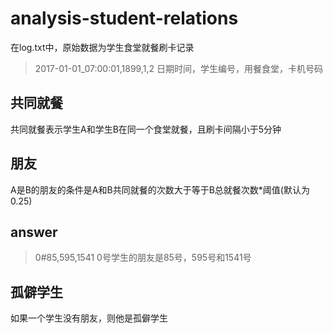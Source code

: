 # analysis-student-relations
在log.txt中，原始数据为学生食堂就餐刷卡记录
>2017-01-01_07:00:01,1899,1,2
日期时间，学生编号，用餐食堂，卡机号码

## 共同就餐
共同就餐表示学生A和学生B在同一个食堂就餐，且刷卡间隔小于5分钟

## 朋友
A是B的朋友的条件是A和B共同就餐的次数大于等于B总就餐次数\*阈值(默认为0.25)

## answer
>0#85,595,1541
0号学生的朋友是85号，595号和1541号

## 孤僻学生
如果一个学生没有朋友，则他是孤僻学生
